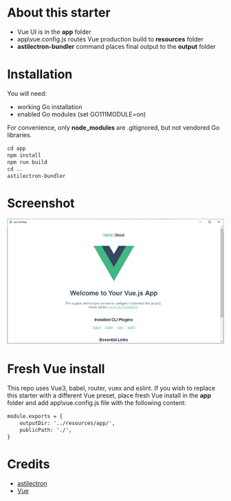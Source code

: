 # About this starter

- Vue UI is in the **app** folder
- app\vue.config.js routes Vue production build to **resources** folder
- **astilectron-bundler** command places final output to the **output** folder

# Installation

You will need:

- working Go installation
- enabled Go modules (set GO111MODULE=on)

For convenience, only **node_modules** are .gitignored, but not vendored Go libraries.

```
cd app
npm install
npm run build
cd ..
astilectron-bundler
```

# Screenshot

![vue-desktop](screenshot.png?raw=true "vue-desktop")

# Fresh Vue install

This repo uses Vue3, babel, router, vuex and eslint. If you wish to replace this starter with a different Vue preset, place fresh Vue install in the **app** folder and add app\vue.config.js file with the following content:

```
module.exports = {
    outputDir: '../resources/app/',
    publicPath: './',
}
```

# Credits

- [astilectron](https://github.com/asticode/go-astilectron)
- [Vue](https://vuejs.org)


